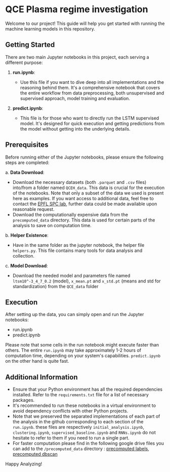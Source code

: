 # QCE Plasma regime investigation

Welcome to our project! This guide will help you get started with running the machine learning models in this repository.

## Getting Started

There are two main Jupyter notebooks in this project, each serving a different purpose:

1. **run.ipynb**:
   - Use this file if you want to dive deep into all implementations and the reasoning behind them. It's a comprehensive notebook that covers the entire workflow from data preprocessing, both unsupervised and supervised approach, model training and evaluation.

2. **predict.ipynb**:
   - This file is for those who want to directly run the LSTM supervised model. It's designed for quick execution and getting predictions from the model without getting into the underlying details.

## Prerequisites

Before running either of the Jupyter notebooks, please ensure the following steps are completed:

a. **Data Download**:
   - Download the necessary datasets (both `.parquet` and `.csv` files) into/from a folder named `QCEH_data`. This data is crucial for the execution of the notebooks. Note that only a subset of the data we used is present here as examples. If you want access to additional data, feel free to contact the [EPFL SPC lab](https://www.epfl.ch/research/domains/swiss-plasma-center/), further data could be made available upon reasonable request.
   - Download the computationally expensive data from the `precomputed_data` directory. This data is used for certain parts of the analysis to save on computation time.

b. **Helper Existence**:
   - Have in the same folder as the jupyter notebook, the helper file `helpers.py`. This file contains many tools for data analysis and collection.
     
c. **Model Download**:
   - Download the needed model and parameters file named `ltsm10^-3_4_7_0.2` (model), `x_mean.pt` and `x_std.pt` (means and std for standardization) from the `QCE_data` folder

## Execution

After setting up the data, you can simply open and run the Jupyter notebooks:

- run.ipynb
- predict.ipynb

Please note that some cells in the run notebook might execute faster than others. The entire `run.ipynb` may take approximately 1-2 hours of computation time, depending on your system's capabilities. `predict.ipynb` on the other hand is quite fast.

## Additional Information

- Ensure that your Python environment has all the required dependencies installed. Refer to the `requirements.txt` file for a list of necessary packages.
- It's recommended to run these notebooks in a virtual environment to avoid dependency conflicts with other Python projects.
- Note that we preserved the separated implementations of each part of the analysis in the github corresponding to each section of the `run.ipynb`. these files are respectively `initial_analysis.ipynb`, `clustering.ipynb`, `supervised_baseline.ipynb` and `RNNs.ipynb` do not hesitate to refer to them if you need to run a single part.    
- For faster computation please find in the following google drive files you can add to the `/precomputed_data` directory : [precomputed labels](https://drive.google.com/file/d/1Mj_L3zLUvVG-ZbfO3A7_gkWf88eQk9qD/view?usp=share_link), [precomputed dbscan](https://drive.google.com/file/d/1VTGqUkDSmaGvN2adcRTPNvGxX9k8ImLE/view?usp=share_link)

Happy Analyzing!
